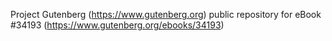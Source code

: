 Project Gutenberg (https://www.gutenberg.org) public repository for eBook #34193 (https://www.gutenberg.org/ebooks/34193)
